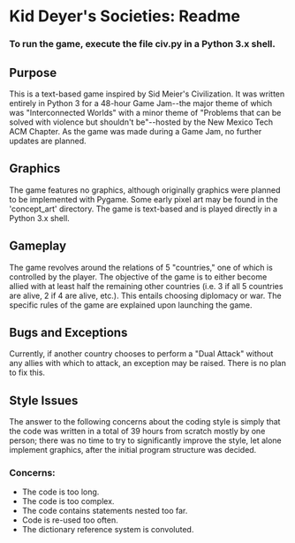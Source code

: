 # Kid Deyer's Societies: Readme #

### To run the game, execute the file civ.py in a Python 3.x shell. ###

## Purpose ##
This is a text-based game inspired by Sid Meier's Civilization. It was written entirely in
Python 3 for a 48-hour Game Jam--the major theme of which was "Interconnected Worlds" with a minor theme of "Problems that can
be solved with violence but shouldn't be"--hosted by the New Mexico Tech ACM Chapter. As the game was made during a Game Jam, no
further updates are planned.

## Graphics ##
The game features no graphics, although originally graphics were planned to be implemented with Pygame. Some early pixel art may
be found in the 'concept_art' directory. The game is text-based and is played directly in a Python 3.x shell.

## Gameplay ##
The game revolves around the relations of 5 "countries," one of which is controlled by the player. The objective of the game is
to either become allied with at least half the remaining other countries (i.e. 3 if all 5 countries are alive, 2 if 4 are alive,
etc.). This entails choosing diplomacy or war. The specific rules of the game are explained upon launching the game.

## Bugs and Exceptions ##
Currently, if another country chooses to perform a "Dual Attack" without any allies with which to attack, an exception may be
raised. There is no plan to fix this.

## Style Issues ##
The answer to the following concerns about the coding style is simply that the code was written in a total of 39 hours from
scratch mostly by one person; there was no time to try to significantly improve the style, let alone implement graphics,
after the initial program structure was decided.
### Concerns: ###
* The code is too long.
* The code is too complex.
* The code contains statements nested too far.
* Code is re-used too often.
* The dictionary reference system is convoluted.
